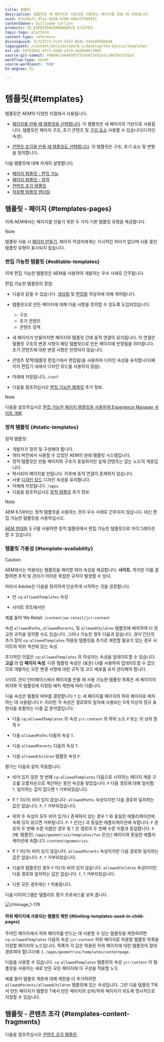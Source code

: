 ```yaml
---
title: 템플릿
description: 템플릿은 새 페이지의 기반으로 사용되는 페이지를 만들 때 사용됩니다.
uuid: 6fa3dafc-dfa1-42d8-b296-d4be57449411
contentOwner: Guillaume Carlino
products: SG_EXPERIENCEMANAGER/6.5/SITES
topic-tags: platform
content-type: reference
discoiquuid: 7c723773-7c23-43d7-85dc-53e54556b648
legacypath: /content/docs/en/aem/6-1/develop/the-basics/templates
exl-id: 59f01bb1-4ff1-42b6-afc9-56d448b1f803
source-git-commit: 49688c1e64038ff5fde617e52e1c14878e3191e5
workflow-type: tm+mt
source-wordcount: '930'
ht-degree: 2%

---
```


# 템플릿{#templates}

템플릿은 AEM의 다양한 지점에서 사용됩니다.

* [페이지를 만들 때 템플릿을 선택합니다](#templates-pages). 이 템플릿은 새 페이지의 기반으로 사용됩니다. 템플릿은 페이지 구조, 초기 콘텐츠 및 [구성 요소](/help/sites-authoring/default-components.md) 사용할 수 있습니다(디자인 속성).

* [콘텐츠 조각을 만들 때 템플릿도 선택합니다](#templates-content-fragments). 이 템플릿은 구조, 초기 요소 및 변형을 정의합니다.

다음 템플릿에 대해 자세히 설명합니다.

* [페이지 템플릿 - 편집 가능](/help/sites-developing/page-templates-editable.md)
* [페이지 템플릿 - 정적](/help/sites-developing/page-templates-static.md)
* [컨텐츠 조각 템플릿](/help/sites-developing/content-fragment-templates.md)
* [적응형 템플릿 렌더링](/help/sites-developing/templates-adaptive-rendering.md)

## 템플릿 - 페이지 {#templates-pages}

이제 AEM에서는 페이지를 만들기 위한 두 가지 기본 템플릿 유형을 제공합니다.

>[!NOTE]
>
>템플릿 사용 시 [페이지 만들기](/help/sites-authoring/managing-pages.md#creating-a-new-page), 페이지 작성자에게는 가시적인 차이가 없으며 사용 중인 템플릿 유형이 표시되지 않습니다.

### 편집 가능한 템플릿 {#editable-templates}

이제 편집 가능한 템플릿은 AEM을 사용하여 개발하는 우수 사례로 간주됩니다.

편집 가능한 템플릿의 장점:

* 다음과 같을 수 있습니다. [생성됨](/help/sites-authoring/templates.md#creating-a-new-template-template-author) 및 [편집됨](/help/sites-authoring/templates.md#editing-a-template-structure-template-author) 작성자에 의해 제어됩니다.

* 템플릿으로 만든 페이지에 대해 다음 사항을 정의할 수 있도록 도입되었습니다.

   * 구조
   * 초기 콘텐츠
   * 콘텐츠 정책

* 새 페이지가 만들어지면 페이지와 템플릿 간에 동적 연결이 유지됩니다. 이 연결은 템플릿 구조의 변경 사항이 해당 템플릿으로 만든 페이지에 반영됨을 의미합니다. 초기 콘텐츠에 대한 변경 사항은 반영되지 않습니다.
* 콘텐츠 정책(템플릿 편집기에서 편집됨)을 사용하여 디자인 속성을 유지합니다(페이지 편집기 내에서 디자인 모드를 사용하지 않음).
* 아래에 저장됩니다. `/conf`
* 다음을 참조하십시오 [편집 가능한 템플릿](/help/sites-developing/page-templates-editable.md) 추가 정보.

>[!NOTE]
>
>다음을 참조하십시오 [편집 가능한 페이지 템플릿을 사용하여 Experience Manager 사이트 개발](https://experienceleague.adobe.com/docs/experience-manager-learn/sites/page-authoring/template-editor-feature-video-use.html?lang=en).

### 정적 템플릿 {#static-templates}

정적 템플릿:

* 개발자가 정의 및 구성해야 합니다.
* 여러 버전에서 사용할 수 있었던 AEM의 원래 템플릿 시스템입니다.
* 정적 템플릿은 만들 페이지와 구조가 동일하지만 실제 컨텐츠는 없는 노드의 계층입니다.
* 복사되어 페이지를 만듭니다. 이후에 동적 연결이 존재하지 않습니다.
* 사용 [디자인 모드](/help/sites-authoring/default-components-designmode.md) 디자인 속성을 유지합니다.
* 아래에 저장됩니다. `/apps`
* 다음을 참조하십시오 [정적 템플릿](/help/sites-developing/page-templates-static.md) 추가 정보.

>[!NOTE]
>
>AEM 6.5부터는 정적 템플릿을 사용하는 것이 우수 사례로 간주되지 않습니다. 대신 편집 가능한 템플릿을 사용하십시오.
>
>[AEM 현대화](modernization-tools.md) 도구를 사용하면 정적 템플릿에서 편집 가능한 템플릿으로 마이그레이션할 수 있습니다.

### 템플릿 가용성 {#template-availability}

>[!CAUTION]
>
>AEM에서는 허용되는 템플릿을 제어할 여러 속성을 제공합니다. **사이트**. 하지만 이를 결합하면 추적 및 관리가 어려운 복잡한 규칙이 발생할 수 있다.
>
>따라서 Adobe은 다음을 정의하여 단순하게 시작하는 것을 권장합니다.
>
>* 만 `cq:allowedTemplates` 속성
>
>* 사이트 루트에서만
>
>예를 들어 We.Retail: `/content/we-retail/jcr:content`
>
>속성 `allowedPaths`, `allowedParents`, 및 `allowedChildren` 템플릿에 배치하여 더 정교한 규칙을 정의할 수도 있습니다. 그러나 가능한 경우 다음과 같습니다. *많이* 간단히 추가 정의 `cq:allowedTemplates` 허용된 템플릿을 추가로 제한할 필요가 있는 경우 사이트의 하위 섹션에 있는 속성.
>
>추가적인 이점은 `cq:allowedTemplates` 의 작성자는 속성을 업데이트할 수 있습니다. **고급** 의 탭 **페이지 속성**. 다른 템플릿 속성은 (표준) UI를 사용하여 업데이트할 수 없으므로 개발자는 모든 변경 사항에 대한 규칙 및 코드 배포를 유지 관리해야 합니다.

사이트 관리 인터페이스에서 페이지를 만들 때 사용 가능한 템플릿 목록은 새 페이지의 위치와 각 템플릿에 지정된 배치 제한에 따라 다릅니다.

다음 속성은 템플릿 여부를 결정합니다 `T` 는 새 페이지를 페이지의 하위 페이지로 배치하는 데 사용됩니다 `P`. 이러한 각 속성은 경로와의 일치에 사용되는 0개 이상의 정규 표현식을 포함하는 다중 값 문자열입니다.

* 다음 `cq:allowedTemplates` 의 속성 `jcr:content` 의 하위 노드 `P` 또는 의 상위 항목 `P`.

* 다음 `allowedPaths` 다음의 속성 `T`.

* 다음 `allowedParents` 다음의 속성 `T`.

* 다음 `allowedChildren` 템플릿 속성 `P`.

평가는 다음과 같이 작동합니다.

* 비어 있지 않은 첫 번째 `cq:allowedTemplates` 다음으로 시작하는 페이지 계층 구조를 오름차순으로 계산하는 동안 속성을 찾았습니다. `P` 다음 경로에 대해 일치함: `T`. 일치하는 값이 없으면 `T` 거부되었습니다.

* If `T` 이(가) 비어 있지 않습니다. `allowedPaths` 속성이지만 다음 경로와 일치하는 값은 없습니다. `P`, `T` 거부되었습니다.

* 위의 두 속성이 모두 비어 있거나 존재하지 않는 경우 `T` 와 동일한 애플리케이션에 속해 있지 않으면 거부됩니다. `P`. `T` 은(는) 과 동일한 애플리케이션에 속합니다. `P` 경로의 두 번째 수준 이름인 경우 및 `T` 은 경로의 두 번째 수준 이름과 동일합니다. `P`. (예: 템플릿) `/apps/geometrixx/templates/foo` 은(는) 페이지와 동일한 애플리케이션에 속합니다 `/content/geometrixx`.

* If `T` 이(가) 비어 있지 않습니다. `allowedParents` 속성이지만 다음 경로와 일치하는 값은 없습니다. `P`, `T` 거부되었습니다.

* 다음의 템플릿인 경우 `P` 이(가) 비어 있지 않습니다. `allowedChildren` 속성이지만 다음 경로와 일치하는 값은 없습니다. `T`, `T` 거부되었습니다.

* 다른 모든 경우에는 `T` 허용됩니다.

다음 다이어그램은 템플리트 평가 프로세스를 보여 줍니다.

![chlimage_1-176](assets/chlimage_1-176.png)

#### 하위 페이지에 사용되는 템플릿 제한 {#limiting-templates-used-in-child-pages}

주어진 페이지에서 하위 페이지를 만드는 데 사용할 수 있는 템플릿을 제한하려면 `cq:allowedTemplates` 다음의 속성 `jcr:content` 하위 페이지로 허용할 템플릿 목록을 지정할 페이지의 노드입니다. 목록의 각 값은 허용된 하위 페이지에 대한 템플릿의 절대 경로여야 합니다(예: ). `/apps/geometrixx/templates/contentpage`.

다음을 사용할 수 있습니다. `cq:allowedTemplates` 템플릿의 속성  `jcr:content` 이 템플릿을 사용하는 새로 만든 모든 페이지에 이 구성을 적용할 노드

예를 들어 템플릿 계층에 대해 제한을 더 추가하려면 `allowedParents/allowedChildren` 템플릿에 있는 속성입니다. 그런 다음 템플릿 T에서 만든 페이지가 템플릿 T에서 만든 페이지의 상위/하위 페이지가 되도록 명시적으로 지정할 수 있습니다.

## 템플릿 - 콘텐츠 조각 {#templates-content-fragments}

다음을 참조하십시오 [콘텐츠 조각 템플릿](/help/sites-developing/content-fragment-templates.md).

